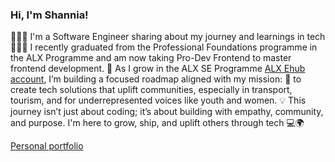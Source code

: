### Hi, I'm Shannia!

👩🏾‍💻 I'm a Software Engineer sharing about my journey and learnings in tech<br>
👩🏾‍🎓 I recently graduated from the Professional Foundations programme in the ALX Programme and am now taking Pro-Dev Frontend to master frontend development.
🌸 As I grow in the ALX SE Programme [ALX Ehub account](https://ehub.alxafrica.com/profile/9eba707e-bb5c-4ac0-946d-3f9358719a22), I’m building a focused roadmap aligned with my mission: 🎯 to create tech solutions that uplift communities, especially in transport, tourism, and for underrepresented voices like youth and women.
💡 This journey isn’t just about coding; it’s about building with empathy, community, and purpose. I'm here to grow, ship, and uplift others through tech 💻🌍

[Personal portfolio](https://sites.google.com/view/shannia-geofrey/home)

